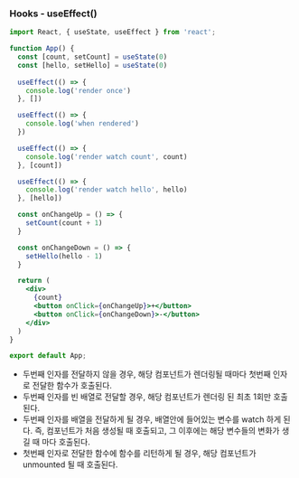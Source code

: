 ### Hooks - useEffect()

```jsx
import React, { useState, useEffect } from 'react';

function App() {
  const [count, setCount] = useState(0)
  const [hello, setHello] = useState(0)
 
  useEffect(() => {
    console.log('render once')
  }, [])

  useEffect(() => {
    console.log('when rendered') 
  })

  useEffect(() => {
    console.log('render watch count', count)
  }, [count])

  useEffect(() => {
    console.log('render watch hello', hello)
  }, [hello])

  const onChangeUp = () => {
    setCount(count + 1)
  }

  const onChangeDown = () => {
    setHello(hello - 1)
  }

  return (
    <div>
      {count}
      <button onClick={onChangeUp}>+</button>
      <button onClick={onChangeDown}>-</button>
    </div>
  )
}

export default App;

```

- 두번째 인자를 전달하지 않을 경우, 해당 컴포넌트가 렌더링될 때마다 첫번째 인자로 전달한 함수가 호출된다.
- 두번째 인자를 빈 배열로 전달할 경우, 해당 컴포넌트가 렌더링 된 최초 1회만 호출된다.
- 두번째 인자를 배열을 전달하게 될 경우, 배열안에 들어있는 변수를 watch 하게 된다. 즉, 컴포넌트가 처음 생성될 때 호출되고, 그 이후에는 해당 변수들의 변화가 생길 때 마다 호출된다. 
- 첫번째 인자로 전달한 함수에 함수를 리턴하게 될 경우, 해당 컴포넌트가 unmounted 될 때 호출된다.